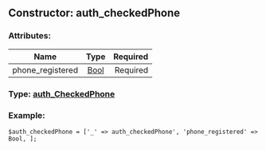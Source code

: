 ## Constructor: auth\_checkedPhone  

### Attributes:

| Name     |    Type       | Required |
|----------|:-------------:|---------:|
|phone\_registered|[Bool](../types/Bool.md) | Required|



### Type: [auth\_CheckedPhone](../types/auth_CheckedPhone.md)


### Example:

```
$auth_checkedPhone = ['_' => auth_checkedPhone', 'phone_registered' => Bool, ];
```